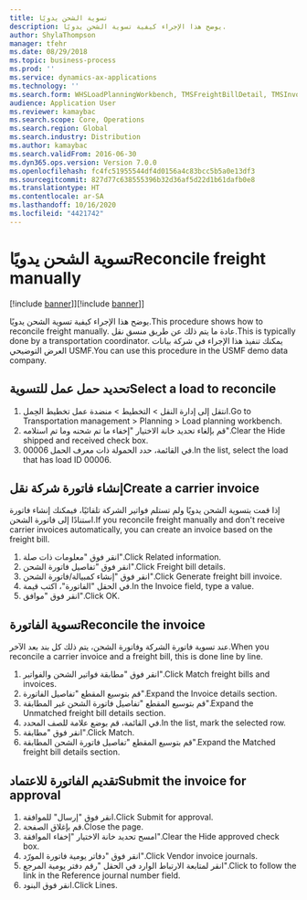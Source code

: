 ```yaml
---
title: تسوية الشحن يدويًا
description: يوضح هذا الإجراء كيفية تسوية الشحن يدويًا.
author: ShylaThompson
manager: tfehr
ms.date: 08/29/2018
ms.topic: business-process
ms.prod: ''
ms.service: dynamics-ax-applications
ms.technology: ''
ms.search.form: WHSLoadPlanningWorkbench, TMSFreightBillDetail, TMSInvoiceTable, TMSFreightBillInvoiceReconcile, TMSInvoiceJournal, LedgerJournalTable, LedgerJournalTransDaily, TMSFBDetailReconcile
audience: Application User
ms.reviewer: kamaybac
ms.search.scope: Core, Operations
ms.search.region: Global
ms.search.industry: Distribution
ms.author: kamaybac
ms.search.validFrom: 2016-06-30
ms.dyn365.ops.version: Version 7.0.0
ms.openlocfilehash: fc4fc51955544df4d0156a4c83bcc5b5a0e13df3
ms.sourcegitcommit: 827d77c638555396b32d36af5d22d1b61dafb0e8
ms.translationtype: HT
ms.contentlocale: ar-SA
ms.lasthandoff: 10/16/2020
ms.locfileid: "4421742"
---
```

# <a name="reconcile-freight-manually"></a><span data-ttu-id="e6b47-103">تسوية الشحن يدويًا</span><span class="sxs-lookup"><span data-stu-id="e6b47-103">Reconcile freight manually</span></span>

<span data-ttu-id="e6b47-104">[!include [banner](../../includes/banner.md)]]</span><span class="sxs-lookup"><span data-stu-id="e6b47-104">[!include [banner](../../includes/banner.md)]]</span></span>

<span data-ttu-id="e6b47-105">يوضح هذا الإجراء كيفية تسوية الشحن يدويًا.</span><span class="sxs-lookup"><span data-stu-id="e6b47-105">This procedure shows how to reconcile freight manually.</span></span> <span data-ttu-id="e6b47-106">عادة ما يتم ذلك عن طريق منسق نقل.</span><span class="sxs-lookup"><span data-stu-id="e6b47-106">This is typically done by a transportation coordinator.</span></span> <span data-ttu-id="e6b47-107">يمكنك تنفيذ هذا الإجراء في شركة بيانات العرض التوضيحي USMF.</span><span class="sxs-lookup"><span data-stu-id="e6b47-107">You can use this procedure in the USMF demo data company.</span></span>


## <a name="select-a-load-to-reconcile"></a><span data-ttu-id="e6b47-108">تحديد حمل عمل للتسوية</span><span class="sxs-lookup"><span data-stu-id="e6b47-108">Select a load to reconcile</span></span>
1. <span data-ttu-id="e6b47-109">انتقل إلى إدارة النقل > التخطيط > منضدة عمل تخطيط الحِمل‬.</span><span class="sxs-lookup"><span data-stu-id="e6b47-109">Go to Transportation management > Planning > Load planning workbench.</span></span>
2. <span data-ttu-id="e6b47-110">قم بإلغاء تحديد خانة الاختيار "إخفاء ما تم شحنه‬ وما تم استلامه‬".</span><span class="sxs-lookup"><span data-stu-id="e6b47-110">Clear the Hide shipped and received check box.</span></span> 
3. <span data-ttu-id="e6b47-111">في القائمة، حدد الحمولة ذات معرف الحمل 00006.</span><span class="sxs-lookup"><span data-stu-id="e6b47-111">In the list, select the load that has load ID 00006.</span></span>

## <a name="create-a-carrier-invoice"></a><span data-ttu-id="e6b47-112">إنشاء فاتورة شركة نقل</span><span class="sxs-lookup"><span data-stu-id="e6b47-112">Create a carrier invoice</span></span>
<span data-ttu-id="e6b47-113">إذا قمت بتسوية الشحن يدويًا ولم تستلم فواتير الشركة تلقائيًا، فيمكنك إنشاء فاتورة استنادًا إلى فاتورة الشحن.</span><span class="sxs-lookup"><span data-stu-id="e6b47-113">If you reconcile freight manually and don't receive carrier invoices automatically, you can create an invoice based on the freight bill.</span></span>  
1. <span data-ttu-id="e6b47-114">انقر فوق "معلومات ذات صلة".</span><span class="sxs-lookup"><span data-stu-id="e6b47-114">Click Related information.</span></span>
2. <span data-ttu-id="e6b47-115">انقر فوق "تفاصيل فاتورة الشحن".</span><span class="sxs-lookup"><span data-stu-id="e6b47-115">Click Freight bill details.</span></span>
3. <span data-ttu-id="e6b47-116">انقر فوق "إنشاء كمبيالة/فاتورة الشحن".</span><span class="sxs-lookup"><span data-stu-id="e6b47-116">Click Generate freight bill invoice.</span></span>
4. <span data-ttu-id="e6b47-117">في الحقل "الفاتورة"، اكتب قيمة.</span><span class="sxs-lookup"><span data-stu-id="e6b47-117">In the Invoice field, type a value.</span></span>
5. <span data-ttu-id="e6b47-118">انقر فوق "موافق".</span><span class="sxs-lookup"><span data-stu-id="e6b47-118">Click OK.</span></span>

## <a name="reconcile-the-invoice"></a><span data-ttu-id="e6b47-119">تسوية الفاتورة</span><span class="sxs-lookup"><span data-stu-id="e6b47-119">Reconcile the invoice</span></span>
<span data-ttu-id="e6b47-120">عند تسوية فاتورة الشركة وفاتورة الشحن، يتم ذلك كل بند بعد الآخر.</span><span class="sxs-lookup"><span data-stu-id="e6b47-120">When you reconcile a carrier invoice and a freight bill, this is done line by line.</span></span>  
1. <span data-ttu-id="e6b47-121">انقر فوق "مطابقة فواتير الشحن والفواتير".</span><span class="sxs-lookup"><span data-stu-id="e6b47-121">Click Match freight bills and invoices.</span></span>
2. <span data-ttu-id="e6b47-122">قم بتوسيع المقطع "تفاصيل الفاتورة".</span><span class="sxs-lookup"><span data-stu-id="e6b47-122">Expand the Invoice details section.</span></span>
3. <span data-ttu-id="e6b47-123">قم بتوسيع المقطع "تفاصيل فاتورة الشحن غير المطابقة‬".</span><span class="sxs-lookup"><span data-stu-id="e6b47-123">Expand the Unmatched freight bill details section.</span></span>
4. <span data-ttu-id="e6b47-124">في القائمة، قم بوضع علامة للصف المحدد.</span><span class="sxs-lookup"><span data-stu-id="e6b47-124">In the list, mark the selected row.</span></span>
5. <span data-ttu-id="e6b47-125">انقر فوق "مطابقة".</span><span class="sxs-lookup"><span data-stu-id="e6b47-125">Click Match.</span></span>
6. <span data-ttu-id="e6b47-126">قم بتوسيع المقطع "تفاصيل فاتورة الشحن المطابقة‬".</span><span class="sxs-lookup"><span data-stu-id="e6b47-126">Expand the Matched freight bill details section.</span></span>

## <a name="submit-the-invoice-for-approval"></a><span data-ttu-id="e6b47-127">تقديم الفاتورة للاعتماد</span><span class="sxs-lookup"><span data-stu-id="e6b47-127">Submit the invoice for approval</span></span>
1. <span data-ttu-id="e6b47-128">انقر فوق "إرسال" للموافقة.</span><span class="sxs-lookup"><span data-stu-id="e6b47-128">Click Submit for approval.</span></span>
2. <span data-ttu-id="e6b47-129">قم بإغلاق الصفحة.</span><span class="sxs-lookup"><span data-stu-id="e6b47-129">Close the page.</span></span>
3. <span data-ttu-id="e6b47-130">امسح تحديد خانة الاختيار "إخفاء الموافقة‬".</span><span class="sxs-lookup"><span data-stu-id="e6b47-130">Clear the Hide approved check box.</span></span> 
4. <span data-ttu-id="e6b47-131">انقر فوق "دفاتر يومية فاتورة المورّد".</span><span class="sxs-lookup"><span data-stu-id="e6b47-131">Click Vendor invoice journals.</span></span>
5. <span data-ttu-id="e6b47-132">انقر لمتابعة الارتباط الوارد في الحقل "رقم دفتر يومية المرجع‬".</span><span class="sxs-lookup"><span data-stu-id="e6b47-132">Click to follow the link in the Reference journal number field.</span></span>
6. <span data-ttu-id="e6b47-133">انقر فوق البنود.</span><span class="sxs-lookup"><span data-stu-id="e6b47-133">Click Lines.</span></span>

